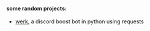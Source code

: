 <h4>some random projects:</h4>

- [werk](https://github.com/vxs-x/werk), a discord boost bot in python using requests
